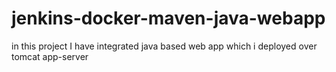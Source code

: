 # jenkins-docker-maven-java-webapp

in this project I have integrated java based web app which i deployed over tomcat app-server 
